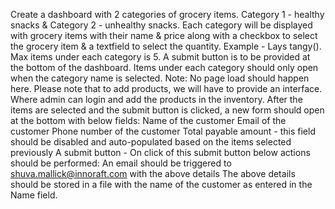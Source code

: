 Create a dashboard with 2 categories of grocery items. Category 1 - healthy snacks & Category 2 - unhealthy snacks.
Each category will be displayed with grocery items with their name & price along with a checkbox to select the grocery item & a textfield to select the quantity. Example - Lays tangy(). Max items under each category is 5. A submit button is to be provided at the bottom of the dashboard.
Items under each category should only open when the category name is selected. Note: No page load should happen here.
Please note that to add products, we will have to provide an interface. Where admin can login and add the products in the inventory.
After the items are selected and the submit button is clicked, a new form should open at the bottom with below fields:
    Name of the customer
    Email of the customer
    Phone number of the customer
    Total payable amount - this field should be disabled and auto-populated based on the items selected previously
    A submit button - On click of this submit button below actions should be performed:
    An email should be triggered to shuva.mallick@innoraft.com with the above details
    The above details should be stored in a file with the name of the customer as entered in the Name field.